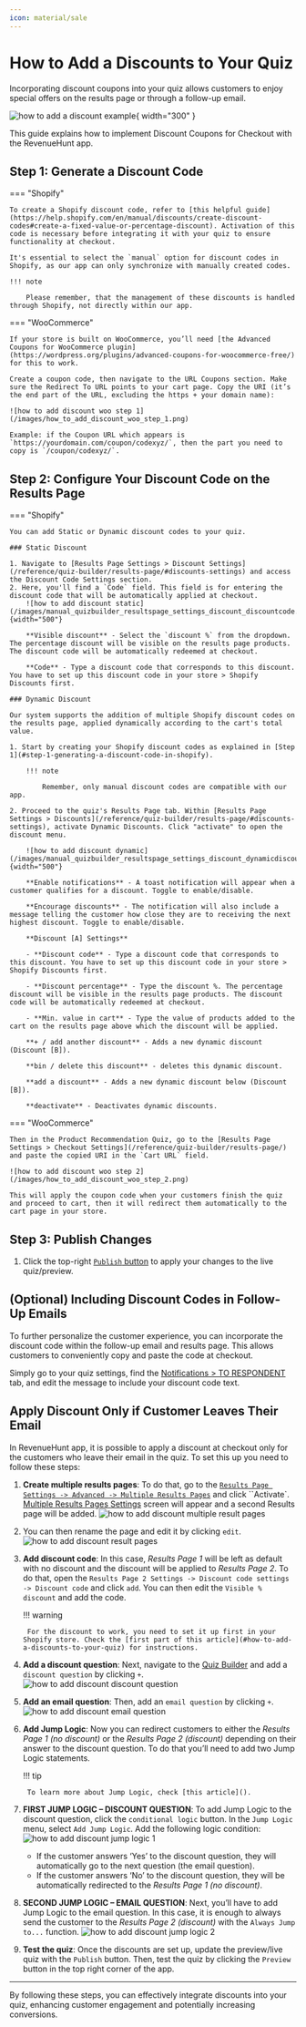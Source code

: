 ```yaml
---
icon: material/sale
---
```


# How to Add a Discounts to Your Quiz

Incorporating discount coupons into your quiz allows customers to enjoy special offers on the results page or through a follow-up email. 

![how to add a discount example](/images/how_to_add_a_discount_example.png){ width="300" }

This guide explains how to implement Discount Coupons for Checkout with the RevenueHunt app.

## Step 1: Generate a Discount Code

=== "Shopify"

    To create a Shopify discount code, refer to [this helpful guide](https://help.shopify.com/en/manual/discounts/create-discount-codes#create-a-fixed-value-or-percentage-discount). Activation of this code is necessary before integrating it with your quiz to ensure functionality at checkout. 

    It's essential to select the `manual` option for discount codes in Shopify, as our app can only synchronize with manually created codes.

    !!! note

        Please remember, that the management of these discounts is handled through Shopify, not directly within our app.

=== "WooCommerce"

    If your store is built on WooCommerce, you’ll need [the Advanced Coupons for WooCommerce plugin](https://wordpress.org/plugins/advanced-coupons-for-woocommerce-free/) for this to work.

    Create a coupon code, then navigate to the URL Coupons section. Make sure the Redirect To URL points to your cart page. Copy the URI (it’s the end part of the URL, excluding the https + your domain name):

    ![how to add discount woo step 1](/images/how_to_add_discount_woo_step_1.png)

    Example: if the Coupon URL which appears is `https://yourdomain.com/coupon/codexyz/`, then the part you need to copy is `/coupon/codexyz/`. 

## Step 2: Configure Your Discount Code on the Results Page

=== "Shopify"

    You can add Static or Dynamic discount codes to your quiz.

    ### Static Discount

    1. Navigate to [Results Page Settings > Discount Settings](/reference/quiz-builder/results-page/#discounts-settings) and access the Discount Code Settings section. 
    2. Here, you'll find a `Code` field. This field is for entering the discount code that will be automatically applied at checkout.
        ![how to add discount static](/images/manual_quizbuilder_resultspage_settings_discount_discountcode.png){width="500"}

        **Visible discount** - Select the `discount %` from the dropdown. The percentage discount will be visible on the results page products. The discount code will be automatically redeemed at checkout.

        **Code** - Type a discount code that corresponds to this discount. You have to set up this discount code in your store > Shopify Discounts first.

    ### Dynamic Discount

    Our system supports the addition of multiple Shopify discount codes on the results page, applied dynamically according to the cart's total value. 

    1. Start by creating your Shopify discount codes as explained in [Step 1](#step-1-generating-a-discount-code-in-shopify). 
        
        !!! note

            Remember, only manual discount codes are compatible with our app.

    2. Proceed to the quiz's Results Page tab. Within [Results Page Settings > Discounts](/reference/quiz-builder/results-page/#discounts-settings), activate Dynamic Discounts. Click "activate" to open the discount menu.

        ![how to add discount dynamic](/images/manual_quizbuilder_resultspage_settings_discount_dynamicdiscounts.png){width="500"}

        **Enable notifications** - A toast notification will appear when a customer qualifies for a discount. Toggle to enable/disable.

        **Encourage discounts** - The notification will also include a message telling the customer how close they are to receiving the next highest discount. Toggle to enable/disable.

        **Discount [A] Settings**

        - **Discount code** - Type a discount code that corresponds to this discount. You have to set up this discount code in your store > Shopify Discounts first.

        - **Discount percentage** - Type the discount %. The percentage discount will be visible in the results page products. The discount code will be automatically redeemed at checkout.

        - **Min. value in cart** - Type the value of products added to the cart on the results page above which the discount will be applied.

        **+ / add another discount** - Adds a new dynamic discount (Discount [B]).

        **bin / delete this discount** - deletes this dynamic discount.

        **add a discount** - Adds a new dynamic discount below (Discount [B]).

        **deactivate** - Deactivates dynamic discounts.

=== "WooCommerce"

    Then in the Product Recommendation Quiz, go to the [Results Page Settings > Checkout Settings](/reference/quiz-builder/results-page/) and paste the copied URI in the `Cart URL` field.

    ![how to add discount woo step 2](/images/how_to_add_discount_woo_step_2.png)

    This will apply the coupon code when your customers finish the quiz and proceed to cart, then it will redirect them automatically to the cart page in your store.

 

## Step 3: Publish Changes

1. Click the top-right [`Publish` button](/reference/quiz-builder/questions/) to apply your changes to the live quiz/preview.

## (Optional) Including Discount Codes in Follow-Up Emails

To further personalize the customer experience, you can incorporate the discount code within the follow-up email and results page. This allows customers to conveniently copy and paste the code at checkout.

Simply go to your quiz settings, find the [Notifications > TO RESPONDENT](/reference/quiz-builder/notifications/#to-respondent) tab, and edit the message to include your discount code text.

## Apply Discount Only if Customer Leaves Their Email

In RevenueHunt app, it is possible to apply a discount at checkout only for the customers who leave their email in the quiz. To set this up you need to follow these steps:

1. **Create multiple results pages**: To do that, go to the [`Results Page Settings -> Advanced -> Multiple Results Pages`](/reference/quiz-builder/results-page/#multiple-results-pages-settings) and click ``Activate`. [Multiple Results Pages Settings](/reference/quiz-builder/results-page/#multiple-results-pages-settings) screen will appear and a second Results page will be added.
    ![how to add discount multiple result pages](/images/manual_quizbuilder_resultspage_settings_multipleresultspages.png)
2. You can then rename the page and edit it by clicking `edit`.
    ![how to add discount result pages](/images/how_to_add_discount_result_pages.png)
3. **Add discount code**: In this case, *Results Page 1* will be left as default with no discount and the discount will be applied to *Results Page 2*. To do that, open the `Results Page 2 Settings -> Discount code settings -> Discount code` and click `add`. You can then edit the `Visible % discount` and add the code.

    !!! warning

        For the discount to work, you need to set it up first in your Shopify store. Check the [first part of this article](#how-to-add-a-discounts-to-your-quiz) for instructions.

4. **Add a discount question**: Next, navigate to the [Quiz Builder](/reference/quiz-builder/) and add a `discount question` by clicking `+`. 
    ![how to add discount discount question](/images/how_to_add_discount_discount_question.png)

5. **Add an email question**: Then, add an `email question` by clicking `+`.
    ![how to add discount email question](/images/how_to_add_discount_email_question.png)
    
5. **Add Jump Logic**: Now you can redirect customers to either the *Results Page 1 (no discount)* or the *Results Page 2 (discount)* depending on their answer to the discount question. To do that you’ll need to add two Jump Logic statements.

    !!! tip

        To learn more about Jump Logic, check [this article]().

6. **FIRST JUMP LOGIC – DISCOUNT QUESTION**: To add Jump Logic to the discount question, click the `conditional logic` button. In the `Jump Logic` menu, select `Add Jump Logic`. Add the following logic condition:
    ![how to add discount jump logic 1](/images/how_to_add_discount_jump_logic_1.png)

    - If the customer answers ‘Yes’ to the discount question, they will automatically go to the next question (the email question).
    - If the customer answers ‘No’ to the discount question, they will be automatically redirected to the *Results Page 1 (no discount)*.

7. **SECOND JUMP LOGIC – EMAIL QUESTION**: Next, you’ll have to add Jump Logic to the email question. In this case, it is enough to always send the customer to the *Results Page 2 (discount)* with the `Always Jump to...` function.
    ![how to add discount jump logic 2](/images/how_to_add_discount_jump_logic_2.png)
8. **Test the quiz**: Once the discounts are set up, update the preview/live quiz with the `Publish` button. Then, test the quiz by clicking the `Preview` button in the top right corner of the app.

---
By following these steps, you can effectively integrate discounts into your quiz, enhancing customer engagement and potentially increasing conversions.

